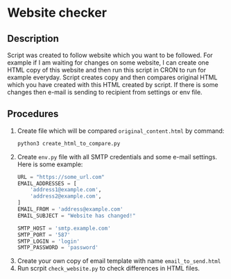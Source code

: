 # Website checker

## Description
Script was created to follow website which you want to be followed. For example if I am waiting for changes on some 
website, I can create one HTML copy of this website and then run this script in CRON to run for example everyday. Script 
creates copy and then compares original HTML which you have created with this HTML created by script. If there is some 
changes then e-mail is sending to recipient from settings or env file.

## Procedures
1. Create file which will be compared `original_content.html` by command:
    ```bash
    python3 create_html_to_compare.py
    ```
1. Create `env.py` file with all SMTP credentials and some e-mail settings. Here is some example:
    ```python
    URL = "https://some_url.com"
    EMAIL_ADDRESSES = [
        'address1@example.com',
        'address2@example.com',
    ]
    EMAIL_FROM = 'address@example.com'
    EMAIL_SUBJECT = "Website has changed!"
    
    SMTP_HOST = 'smtp.example.com'
    SMTP_PORT = '587'
    SMTP_LOGIN = 'login'
    SMTP_PASSWORD = 'password'
    ```
1. Create your own copy of email template with name `email_to_send.html`
1. Run scrpit `check_website.py` to check differences in HTML files.
